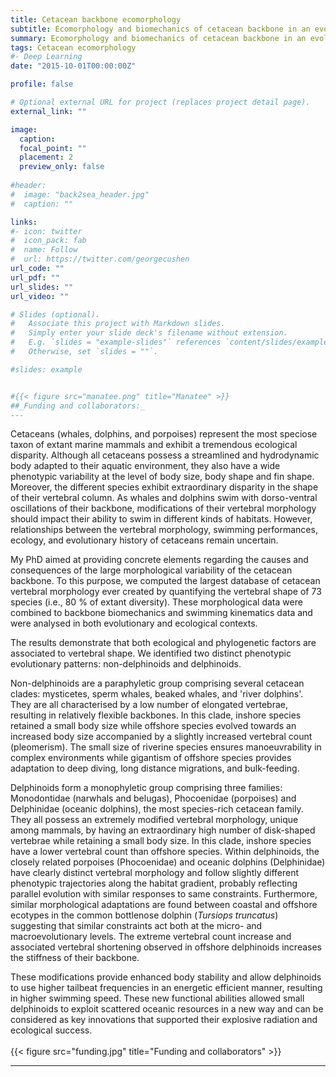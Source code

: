 ```yaml
---
title: Cetacean backbone ecomorphology
subtitle: Ecomorphology and biomechanics of cetacean backbone in an evolutionary context
summary: Ecomorphology and biomechanics of cetacean backbone in an evolutionary context
tags: Cetacean ecomorphology
#- Deep Learning
date: "2015-10-01T00:00:00Z"

profile: false

# Optional external URL for project (replaces project detail page).
external_link: ""

image:
  caption: 
  focal_point: ""
  placement: 2
  preview_only: false
  
#header:
#  image: "back2sea_header.jpg"
#  caption: ""

links:
#- icon: twitter
#  icon_pack: fab
#  name: Follow
#  url: https://twitter.com/georgecushen
url_code: ""
url_pdf: ""
url_slides: ""
url_video: ""

# Slides (optional).
#   Associate this project with Markdown slides.
#   Simply enter your slide deck's filename without extension.
#   E.g. `slides = "example-slides"` references `content/slides/example-slides.md`.
#   Otherwise, set `slides = ""`.

#slides: example


#{{< figure src="manatee.png" title="Manatee" >}}
##_Funding and collaborators:_
---
```


Cetaceans (whales, dolphins, and porpoises) represent the most speciose taxon of extant marine mammals and exhibit a tremendous ecological disparity. 
Although all cetaceans possess a streamlined and hydrodynamic body adapted to their aquatic environment, they also have a wide phenotypic variability at the level of body size, body shape and fin shape. 
Moreover, the different species exhibit extraordinary disparity in the shape of their vertebral column. 
As whales and dolphins swim with dorso-ventral oscillations of their backbone, modifications of their vertebral morphology should impact their ability to swim in different kinds of habitats. 
However, relationships between the vertebral morphology, swimming performances, ecology, and evolutionary history of cetaceans remain uncertain. 

My PhD aimed at providing concrete elements regarding the causes and consequences of the large morphological variability of the cetacean backbone. 
To this purpose, we computed the largest database of cetacean vertebral morphology ever created by quantifying the vertebral shape of 73 species (i.e., 80 % of extant diversity). 
These morphological data were combined to backbone biomechanics and swimming kinematics data and were analysed in both evolutionary and ecological contexts. 

The results demonstrate that both ecological and phylogenetic factors are associated to vertebral shape. 
We identified two distinct phenotypic evolutionary patterns: non-delphinoids and delphinoids. 

Non-delphinoids are a paraphyletic group comprising several cetacean clades: mysticetes, sperm whales, beaked whales, and 'river dolphins'. 
They are all characterised by a low number of elongated vertebrae, resulting in relatively flexible backbones. 
In this clade, inshore species retained a small body size while offshore species evolved towards an increased body size accompanied by a slightly increased vertebral count (pleomerism). 
The small size of riverine species ensures manoeuvrability in complex environments while gigantism of offshore species provides adaptation to deep diving, long distance migrations, and bulk-feeding. 

Delphinoids form a monophyletic group comprising three families: Monodontidae (narwhals and belugas), Phocoenidae (porpoises) and Delphinidae (oceanic dolphins), the most species-rich cetacean family. 
They all possess an extremely modified vertebral morphology, unique among mammals, by having an extraordinary high number of disk-shaped vertebrae while retaining a small body size. 
In this clade, inshore species have a lower vertebral count than offshore species. 
Within delphinoids, the closely related porpoises (Phocoenidae) and oceanic dolphins (Delphinidae) have clearly distinct vertebral morphology and 
follow slightly different phenotypic trajectories along the habitat gradient, probably reflecting parallel evolution with similar responses to same constraints. 
Furthermore, similar morphological adaptations are found between coastal and offshore ecotypes in the common bottlenose dolphin (_Tursiops truncatus_) suggesting that similar constraints act both at the micro- and macroevolutionary levels. 
The extreme vertebral count increase and associated vertebral shortening observed in offshore delphinoids increases the stiffness of their backbone. 

These modifications provide enhanced body stability and allow delphinoids to use higher tailbeat frequencies in an energetic efficient manner, resulting in higher swimming speed. 
These new functional abilities allowed small delphinoids to exploit scattered oceanic resources in a new way and can be considered as key innovations that supported their explosive radiation and ecological success.
<br></br>
{{< figure src="funding.jpg" title="Funding and collaborators" >}}

---

